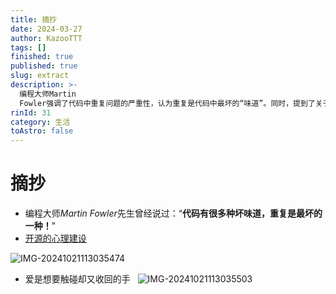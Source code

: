 ```yaml
---
title: 摘抄
date: 2024-03-27
author: KazooTTT
tags: []
finished: true
published: true
slug: extract
description: >-
  编程大师Martin
  Fowler强调了代码中重复问题的严重性，认为重复是代码中最坏的“味道”。同时，提到了关于开源的心理建设资源，暗示了在编程和开源项目中维护心理健康的重要性。
rinId: 31
category: 生活
toAstro: false
---
```


# 摘抄

- 编程大师*Martin Fowler*先生曾经说过：“**代码有很多种坏味道，重复是最坏的一种！**”
- [开源的心理建设](https://antfu.me/posts/mental-health-oss-zh)

![IMG-20241021113035474](https://pictures.kazoottt.top/2024/11/20241127-420402cbcccc701ba8f306eb92a46900.png)

- 爱是想要触碰却又收回的手 ​ ​​​
![IMG-20241021113035503](https://pictures.kazoottt.top/2024/11/20241127-08b806375a2fe89025926ce4b60d8f81.png)
